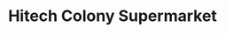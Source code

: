 ---
title: "Hitech Colony Supermarket"
url: /mancherial-city/hitech-colony-supermarket/
shop: Supermarkt
---